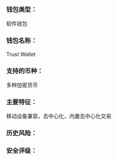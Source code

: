 ### 钱包类型：

软件钱包



### 钱包名称：

Trust Wallet



### 支持的币种：

多种加密货币



### 主要特征：

移动设备兼容，去中心化，内置去中心化交易







### 历史风险：



### 安全评级：

























































































































































































































































































































